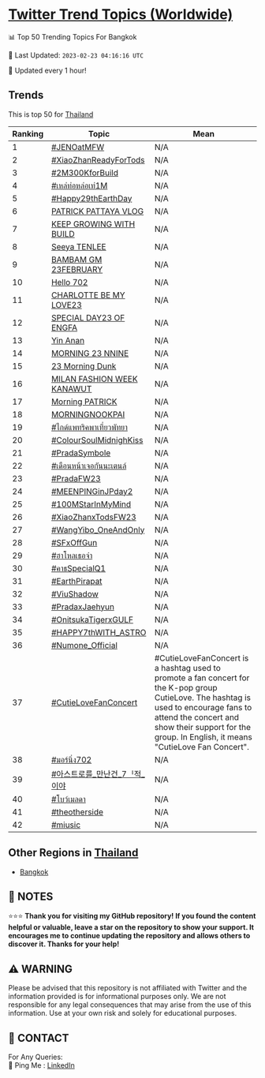 [Twitter Trend Topics (Worldwide)](https://github.com/ErcinDedeoglu/Twitter-Trend-Topics)
==========


📊 Top 50 Trending Topics For Bangkok

📆 Last Updated: `2023-02-23 04:16:16 UTC`

🔧 Updated every 1 hour!


## Trends

This is top 50 for [Thailand](</Thailand>)

| Ranking | Topic | Mean |
| ------- | ------------ | ------------ |
| 1 | [#JENOatMFW](http://twitter.com/search?q=%23JENOatMFW) | N/A |
| 2 | [#XiaoZhanReadyForTods](http://twitter.com/search?q=%23XiaoZhanReadyForTods) | N/A |
| 3 | [#2M300KforBuild](http://twitter.com/search?q=%232M300KforBuild) | N/A |
| 4 | [#เหล่ท่อหล่อเท่1M](http://twitter.com/search?q=%23%e0%b9%80%e0%b8%ab%e0%b8%a5%e0%b9%88%e0%b8%97%e0%b9%88%e0%b8%ad%e0%b8%ab%e0%b8%a5%e0%b9%88%e0%b8%ad%e0%b9%80%e0%b8%97%e0%b9%881M) | N/A |
| 5 | [#Happy29thEarthDay](http://twitter.com/search?q=%23Happy29thEarthDay) | N/A |
| 6 | [PATRICK PATTAYA VLOG](http://twitter.com/search?q=PATRICK+PATTAYA+VLOG) | N/A |
| 7 | [KEEP GROWING WITH BUILD](http://twitter.com/search?q=KEEP+GROWING+WITH+BUILD) | N/A |
| 8 | [Seeya TENLEE](http://twitter.com/search?q=Seeya+TENLEE) | N/A |
| 9 | [BAMBAM GM 23FEBRUARY](http://twitter.com/search?q=BAMBAM+GM+23FEBRUARY) | N/A |
| 10 | [Hello 702](http://twitter.com/search?q=Hello+702) | N/A |
| 11 | [CHARLOTTE BE MY LOVE23](http://twitter.com/search?q=CHARLOTTE+BE+MY+LOVE23) | N/A |
| 12 | [SPECIAL DAY23 OF ENGFA](http://twitter.com/search?q=SPECIAL+DAY23+OF+ENGFA) | N/A |
| 13 | [Yin Anan](http://twitter.com/search?q=Yin+Anan) | N/A |
| 14 | [MORNING 23 NNINE](http://twitter.com/search?q=MORNING+23+NNINE) | N/A |
| 15 | [23 Morning Dunk](http://twitter.com/search?q=23+Morning+Dunk) | N/A |
| 16 | [MILAN FASHION WEEK KANAWUT](http://twitter.com/search?q=MILAN+FASHION+WEEK+KANAWUT) | N/A |
| 17 | [Morning PATRICK](http://twitter.com/search?q=Morning+PATRICK) | N/A |
| 18 | [MORNING​ NOOKPAI](http://twitter.com/search?q=MORNING%e2%80%8b+NOOKPAI) | N/A |
| 19 | [#ไกด์แพทริคพาเที่ยวพัทยา](http://twitter.com/search?q=%23%e0%b9%84%e0%b8%81%e0%b8%94%e0%b9%8c%e0%b9%81%e0%b8%9e%e0%b8%97%e0%b8%a3%e0%b8%b4%e0%b8%84%e0%b8%9e%e0%b8%b2%e0%b9%80%e0%b8%97%e0%b8%b5%e0%b9%88%e0%b8%a2%e0%b8%a7%e0%b8%9e%e0%b8%b1%e0%b8%97%e0%b8%a2%e0%b8%b2) | N/A |
| 20 | [#ColourSoulMidnighKiss](http://twitter.com/search?q=%23ColourSoulMidnighKiss) | N/A |
| 21 | [#PradaSymbole](http://twitter.com/search?q=%23PradaSymbole) | N/A |
| 22 | [#เดือนหน้าเจอกันนะเตนล์](http://twitter.com/search?q=%23%e0%b9%80%e0%b8%94%e0%b8%b7%e0%b8%ad%e0%b8%99%e0%b8%ab%e0%b8%99%e0%b9%89%e0%b8%b2%e0%b9%80%e0%b8%88%e0%b8%ad%e0%b8%81%e0%b8%b1%e0%b8%99%e0%b8%99%e0%b8%b0%e0%b9%80%e0%b8%95%e0%b8%99%e0%b8%a5%e0%b9%8c) | N/A |
| 23 | [#PradaFW23](http://twitter.com/search?q=%23PradaFW23) | N/A |
| 24 | [#MEENPINGinJPday2](http://twitter.com/search?q=%23MEENPINGinJPday2) | N/A |
| 25 | [#100MStarInMyMind](http://twitter.com/search?q=%23100MStarInMyMind) | N/A |
| 26 | [#XiaoZhanxTodsFW23](http://twitter.com/search?q=%23XiaoZhanxTodsFW23) | N/A |
| 27 | [#WangYibo_OneAndOnly](http://twitter.com/search?q=%23WangYibo_OneAndOnly) | N/A |
| 28 | [#SFxOffGun](http://twitter.com/search?q=%23SFxOffGun) | N/A |
| 29 | [#ฮาโหลเธอจ๋า](http://twitter.com/search?q=%23%e0%b8%ae%e0%b8%b2%e0%b9%82%e0%b8%ab%e0%b8%a5%e0%b9%80%e0%b8%98%e0%b8%ad%e0%b8%88%e0%b9%8b%e0%b8%b2) | N/A |
| 30 | [#คาธSpecialQ1](http://twitter.com/search?q=%23%e0%b8%84%e0%b8%b2%e0%b8%98SpecialQ1) | N/A |
| 31 | [#EarthPirapat](http://twitter.com/search?q=%23EarthPirapat) | N/A |
| 32 | [#ViuShadow](http://twitter.com/search?q=%23ViuShadow) | N/A |
| 33 | [#PradaxJaehyun](http://twitter.com/search?q=%23PradaxJaehyun) | N/A |
| 34 | [#OnitsukaTigerxGULF](http://twitter.com/search?q=%23OnitsukaTigerxGULF) | N/A |
| 35 | [#HAPPY7thWITH_ASTRO](http://twitter.com/search?q=%23HAPPY7thWITH_ASTRO) | N/A |
| 36 | [#Numone_Official](http://twitter.com/search?q=%23Numone_Official) | N/A |
| 37 | [#CutieLoveFanConcert](http://twitter.com/search?q=%23CutieLoveFanConcert) | #CutieLoveFanConcert is a hashtag used to promote a fan concert for the K-pop group CutieLove. The hashtag is used to encourage fans to attend the concert and show their support for the group. In English, it means "CutieLove Fan Concert". |
| 38 | [#มอร์นิ่ง702](http://twitter.com/search?q=%23%e0%b8%a1%e0%b8%ad%e0%b8%a3%e0%b9%8c%e0%b8%99%e0%b8%b4%e0%b9%88%e0%b8%87702) | N/A |
| 39 | [#아스트로를_만난건_7ᅵ적_이야](http://twitter.com/search?q=%23%ec%95%84%ec%8a%a4%ed%8a%b8%eb%a1%9c%eb%a5%bc_%eb%a7%8c%eb%82%9c%ea%b1%b4_7%e1%85%b5%ec%a0%81_%ec%9d%b4%ec%95%bc) | N/A |
| 40 | [#โบว์เมลดา](http://twitter.com/search?q=%23%e0%b9%82%e0%b8%9a%e0%b8%a7%e0%b9%8c%e0%b9%80%e0%b8%a1%e0%b8%a5%e0%b8%94%e0%b8%b2) | N/A |
| 41 | [#theotherside](http://twitter.com/search?q=%23theotherside) | N/A |
| 42 | [#miusic](http://twitter.com/search?q=%23miusic) | N/A |



## Other Regions in [Thailand](</Thailand>)

* [Bangkok](</Thailand/Bangkok.md>)



## 📝 NOTES

⭐⭐⭐ **Thank you for visiting my GitHub repository! If you found the content helpful or valuable, leave a star on the repository to show your support. It encourages me to continue updating the repository and allows others to discover it. Thanks for your help!**


## ⚠️ WARNING

Please be advised that this repository is not affiliated with Twitter and the information provided is for informational purposes only. We are not responsible for any legal consequences that may arise from the use of this information. Use at your own risk and solely for educational purposes.


## 📨 CONTACT

 For Any Queries:  
            🏓 Ping Me : [LinkedIn](https://www.linkedin.com/in/ercindedeoglu/)
